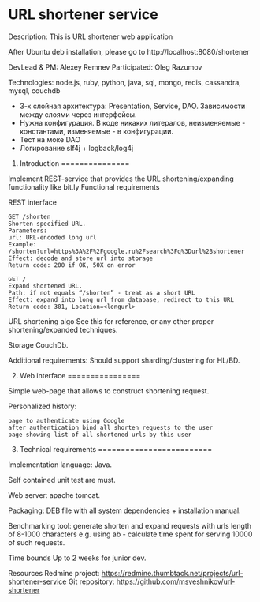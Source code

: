 URL shortener service
=====================

Description: This is URL shortener web application

After Ubuntu deb installation, please go to http://localhost:8080/shortener

DevLead & PM: Alexey Remnev
Participated: Oleg Razumov

Technologies: node.js, ruby, python, java, sql, mongo, redis, cassandra, mysql, couchdb

- 3-х слойная архитектура: Presentation, Service, DAO. Зависимости между слоями через интерфейсы.
- Нужна конфигурация. В коде никаких литералов, неизменяемые - константами, изменяемые - в конфигурации.
- Тест на моке DAO
- Логирование slf4j + logback/log4j


1. Introduction
===============

Implement REST-service that provides the URL shortening/expanding functionality like bit.ly
Functional requirements

REST interface

    GET /shorten
    Shorten specified URL.
    Parameters:
    url: URL-encoded long url
    Example:
    /shorten?url=https%3A%2F%2Fgoogle.ru%2Fsearch%3Fq%3Durl%2Bshortener
    Effect: decode and store url into storage
    Return code: 200 if OK, 50X on error

    GET /
    Expand shortened URL.
    Path: if not equals “/shorten” - treat as a short URL
    Effect: expand into long url from database, redirect to this URL
    Return code: 301, Location=<longurl>

URL shortening algo
    See this for reference, or any other proper shortening/expanded techniques.

Storage
    CouchDb.

Additional requirements:
    Should support sharding/clustering for HL/BD.


2. Web interface
================

Simple web-page that allows to construct shortening request.

Personalized history:

    page to authenticate using Google
    after authentication bind all shorten requests to the user
    page showing list of all shortened urls by this user

3. Technical requirements
=========================

Implementation language: Java.

Self contained unit test are must.

Web server:  apache tomcat.

Packaging: DEB file with all system dependencies + installation manual.

Benchmarking tool: generate shorten and expand requests with urls length of 8-1000 characters e.g. using ab - calculate time spent for serving 10000 of such requests.

Time bounds
Up to 2 weeks for junior dev.

Resources
    Redmine project: https://redmine.thumbtack.net/projects/url-shortener-service
    Git repository: https://github.com/msveshnikov/url-shortener

